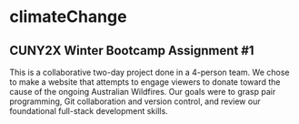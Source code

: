 # climateChange
## CUNY2X Winter Bootcamp Assignment #1
This is a collaborative two-day project done in a 4-person team. We chose to make a website that attempts to engage viewers to donate toward the cause of the ongoing Australian Wildfires. Our goals were to grasp pair programming, Git collaboration and version control, and review our foundational full-stack development skills.
